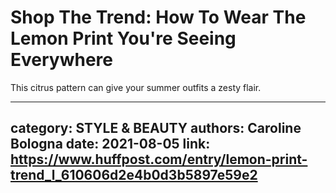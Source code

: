# Shop The Trend: How To Wear The Lemon Print You're Seeing Everywhere

This citrus pattern can give your summer outfits a zesty flair.

---
category: STYLE & BEAUTY
authors: Caroline Bologna
date: 2021-08-05
link: https://www.huffpost.com/entry/lemon-print-trend_l_610606d2e4b0d3b5897e59e2
---
